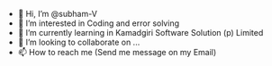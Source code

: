 - 👋 Hi, I’m @subham-V
- 👀 I’m interested in Coding and error solving
- 🌱 I’m currently learning in Kamadgiri Software Solution (p) Limited
- 💞️ I’m looking to collaborate on ...
- 📫 How to reach me (Send me message on my Email)

<!---
subham-hac/subham-hac is a ✨ special ✨ repository because its `README.md` (this file) appears on your GitHub profile.
You can click the Preview link to take a look at your changes.
--->

